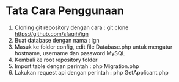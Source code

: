 # Tata Cara Penggunaan
1. Cloning git repository dengan cara : git clone https://github.com/sfaqih/ign
2. Buat database dengan nama : ign
3. Masuk ke folder config, edit file Database.php untuk mengatur hostname, username dan password MySQL
4. Kembali ke root repository folder
5. Import table dengan perintah : php Migration.php
6. Lakukan request api dengan perintah : php GetApplicant.php
